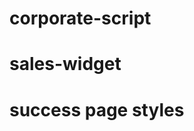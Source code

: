 # corporate-script

# sales-widget
<script src="https://cdn.jsdelivr.net/gh/AndriiAndrienko69/corporate-script@main/cdn/sales-widget.js"></script> 
# success page styles
<link rel="stylesheet" href="https://cdn.jsdelivr.net/gh/AndriiAndrienko69/corporate-script@main/cdn/success.css" />
